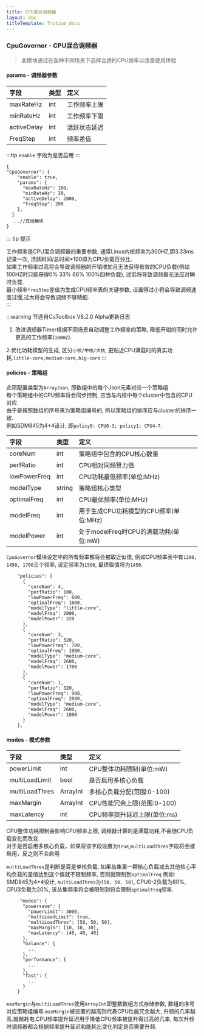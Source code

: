 ```yaml
---
title: CPU混合调频器 
layout: doc
titleTemplate: Tritium_docs
---
```


### CpuGovernor - CPU混合调频器  
> 此模块通过在各种不同场景下选择合适的CPU频率以改善使用体验.  
#### params - 调频器参数  
|字段             |类型   |定义                 |
|:---------------|:------|:--------------------|
|maxRateHz    |int    |工作频率上限        |
|minRateHz      |int    |工作频率下限       |
|activeDelay     |int    |活跃状态延迟          |
|FreqStep     |int    |频率差值          |


:::tip
`enable` 字段为是否启用 
:::

```json{3,5-6}
{
"CpuGovernor": {
    "enable": true,
    "params": {
      "maxRateHz": 100,
      "minRateHz": 20,
      "activeDelay": 2000,
      "freqStep": 200
    },
  }
  ...//其他模块
}
```

::: tip 提示

工作频率是CPU混合调频器的重要参数, 通常Linux内核频率为300HZ,即3.33ms记录一次, 活跃时间/总时间*100即为CPU负载百分比.  
如果工作频率过高将会导致调频器的开销增加且无法获得有效的CPU负载(例如100HZ时只能获得0% 33% 66% 100%四种负载), 过低将导致调频器无法应对瞬时负载.  
最小频率`freqStep`差值为生成CPU频率表的关键参数, 设置得过小将会导致调频速度过慢,过大将会导致调频不够精细.  
:::

:::warning 节选自CuToolbox V8.2.0 Alpha更新日志
1. 改进调频器Timer根据不同场景自动调整工作频率的策略, 降低开销的同时允许更高的工作频率(`100HZ`).
  
2.优化功耗模型的生成, 区分`小核/中核/大核`, 更贴近CPU满载时的真实功耗.`little-core,medium-core,big-core`
:::

#### policies - 策略组    
此项配置类型为`ArrayJson`, 即数组中的每个Json元素对应一个策略组.  
每个策略组中的CPU频率将会同步控制, 应当与内核中每个cluster中包含的CPU对应.  
由于是按照数组的序号来为策略组编号的, 所以策略组的排序应与cluster的排序一致.  
例如SDM845为4+4设计, 即`policy0: CPU0-3; policy1: CPU4-7`.  

|字段            |类型    |定义                                    |
|:--------------|:-------|:---------------------------------------|
|coreNum        |int     |策略组中包含的CPU核心数量                 |
|perfRatio      |int     |CPU相对同频算力值                         |
|lowPowerFreq   |int     |CPU功耗最低频率(单位:MHz)                 |
|modelType      |string  |策略组核心类型                            |
|optimalFreq    |int     |CPU最优频率(单位:MHz)                     |
|modelFreq      |int     |用于生成CPU功耗模型的CPU频率(单位:MHz)     |
|modelPower     |int     |处于modelFreq时CPU的满载功耗(单位:mW)      |

`CpuGovernor`模块设定中的所有频率都将会被取近似值, 例如CPU频率表中有`1200, 1450, 1700`三个频率, 设定频率为`1500`, 最终取值将为`1450`.  

```JSON{6,15,24}
    "policies": [
      {
        "coreNum": 4,
        "perfRatio": 100,
        "lowPowerFreq": 600,
        "optimalFreq": 1600,
        "modelType": "little-core",
        "modelFreq": 2000,
        "modelPower": 320
      },
      {
        "coreNum": 3,
        "perfRatio": 320,
        "lowPowerFreq": 700,
        "optimalFreq": 1900,
        "modelType": "medium-core",
        "modelFreq": 2600,
        "modelPower": 1700
      },
      {
        "coreNum": 1,
        "perfRatio": 320,
        "lowPowerFreq": 900,
        "optimalFreq": 2000,
        "modelType": "medium-core",
        "modelFreq": 2600,
        "modelPower": 1800
      }
    ],

```
#### modes - 模式参数  
|字段            |类型     |定义                         |
|:---------------|:-------|:----------------------------|
|powerLimit      |int     |CPU整体功耗限制(单位:mW)      |
|multiLoadLimit  |bool  　|是否启用多核心负载　　         |
|multiLoadThres  |ArrayInt|多核心负载分配(范围:0-100)     |
|maxMargin       |ArrayInt|CPU性能冗余上限(范围:0-100)    |
|maxLatency      |int     |CPU频率提升延迟上限(单位:ms)   |


CPU整体功耗限制会影响CPU频率上限, 调频器计算的是满载功耗,不会随CPU负载变化而改变.  
对于是否启用多核心负载，如果将该字段设置为`true`,`multiLoadThres`字段将会被启用，反之则不会启用

`multiLoadThres`是判断是否是单核负载, 如果丛集里一颗核心负载减去其他核心平均负载的差值达到这个值就不限制频率, 否则就限制到`optimalFreq`
例如: SMD845为4+4设计, `multiLoadThres`为`[50, 50, 50]`, CPU0-2负载为80%, CPU3负载为20%, 该丛集频率将会被限制到将会限制`optimalFreq`频率.
```json{4,5}
     "modes": {
      "powersave": {
        "powerLimit": 3000,
        "multiLoadLimit": true,
        "multiLoadThres": [50, 50, 50],
        "maxMargin": [10, 10, 10],
        "maxLatency": [40, 40, 40]
      },
      "balance": {
        ...
      },
      "performance": {
        ...
      },
      "fast": {
        ...
      }
    }
```
`maxMargin`与`multiLoadThres`使用`ArrayInt`即整数数组方式存储参数, 数组的序号对应策略组编号.`maxMargin`被设置的越高则代表CPU性能冗余越大, 升频的几率越高.就越耗电.CPU频率提升延迟用于降低CPU频率被提升得过高的几率, 每次升频时调频器都会根据频率提升延迟和能耗比变化判定是否需要升频. 

 